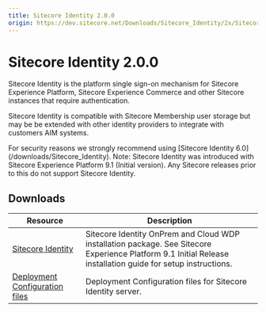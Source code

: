 ```yaml
---
title: Sitecore Identity 2.0.0
origin: https://dev.sitecore.net/Downloads/Sitecore_Identity/2x/Sitecore_Identity_200
---
```


# Sitecore Identity 2.0.0

Sitecore Identity is the platform single sign-on mechanism for Sitecore Experience Platform, Sitecore Experience Commerce and other Sitecore instances that require authentication.

Sitecore Identity is compatible with Sitecore Membership user storage but may be be extended with other identity providers to integrate with customers AIM systems.

  <Alert variant='warning' mb={4}>
    <AlertIcon />
    For security reasons we strongly recommend using [Sitecore Identity 6.0](/downloads/Sitecore_Identity).
  </Alert>
  
  <Alert variant='warning' mb={4}>
    <AlertIcon />
    Note: Sitecore Identity was introduced with Sitecore Experience Platform 9.1 (Initial version). Any Sitecore releases prior to this do not support Sitecore Identity.
  </Alert>
  

## Downloads

 | Resource | Description |
 | --- | --- |
 | [Sitecore Identity](https://sitecoredev.azureedge.net/~/media/B6C57F3892E14E0291FC80A38439983D.ashx?date=20181126T124600) | Sitecore Identity OnPrem and Cloud WDP installation package. See Sitecore Experience Platform 9.1 Initial Release installation guide for setup instructions. |
 | [Deployment Configuration files](https://sitecoredev.azureedge.net/~/media/3C254C1632324983B539121AF74A6F82.ashx?date=20190130T144931) | Deployment Configuration files for Sitecore Identity server. |